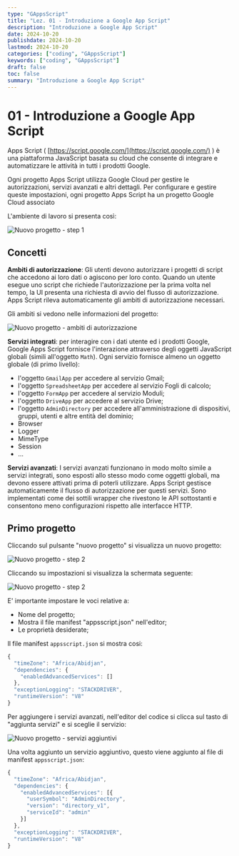 ```yaml
---
type: "GAppsScript"
title: "Lez. 01 - Introduzione a Google App Script"
description: "Introduzione a Google App Script"
date: 2024-10-20
publishdate: 2024-10-20
lastmod: 2024-10-20
categories: ["coding", "GAppsScript"]
keywords: ["coding", "GAppsScript"]
draft: false
toc: false
summary: "Introduzione a Google App Script"
---
```


# 01 - Introduzione a Google App Script

Apps Script ( [https://script.google.com/](https://script.google.com/) ) è una piattaforma JavaScript basata su cloud che consente di integrare e automatizzare le attività in tutti i prodotti Google.

Ogni progetto Apps Script utilizza Google Cloud per gestire le autorizzazioni, servizi avanzati e altri dettagli. Per configurare e gestire queste impostazioni, ogni progetto Apps Script ha un progetto Google Cloud associato

L'ambiente di lavoro si presenta così:

![Nuovo progetto - step 1](/static/coding/GAppsScript/GAppsScript-newProject-step1.png)

## Concetti

**Ambiti di autorizzazione**: Gli utenti devono autorizzare i progetti di script che accedono ai loro dati o agiscono per loro conto. Quando un utente esegue uno script che richiede l'autorizzazione per la prima volta nel tempo, la UI presenta una richiesta di avvio del flusso di autorizzazione. Apps Script rileva automaticamente gli ambiti di autorizzazione necessari.

Gli ambiti si vedono nelle informazioni del progetto:

![Nuovo progetto - ambiti di autorizzazione](/static/coding/GAppsScript/GAppsScript-newProject-auth.png)

**Servizi integrati**: per interagire con i dati utente ed i prodotti Google, Google Apps Script fornisce l'interazione attraverso degli oggetti JavaScript globali (simili all'oggetto ``Math``). Ogni servizio fornisce almeno un oggetto globale (di primo livello):

- l'oggetto ``GmailApp`` per accedere al servizio Gmail;
- l'oggetto ``SpreadsheetApp`` per accedere al servizio Fogli di calcolo;
- l'oggetto ``FormApp`` per accedere al servizio Moduli;
- l'oggetto ``DriveApp`` per accedere al servizio Drive;
- l'oggetto ``AdminDirectory`` per accedere all'amministrazione di dispositivi, gruppi, utenti e altre entità del dominio;
- Browser
- Logger
- MimeType
- Session
- ...

**Servizi avanzati**: I servizi avanzati funzionano in modo molto simile a servizi integrati, sono esposti allo stesso modo come oggetti globali, ma devono essere attivati prima di poterli utilizzare. Apps Script gestisce automaticamente il flusso di autorizzazione per questi servizi. Sono implementati come dei sottili wrapper che rivestono le API sottostanti e consentono meno configurazioni rispetto alle interfacce HTTP.

## Primo progetto

Cliccando sul pulsante "nuovo progetto" si visualizza un nuovo progetto:

![Nuovo progetto - step 2](/static/coding/GAppsScript/GAppsScript-newProject-step2.png)

Cliccando su impostazioni si visualizza la schermata seguente:

![Nuovo progetto - step 2](/static/coding/GAppsScript/GAppsScript-newProject-settings.png)

E' importante impostare le voci relative a:

- Nome del progetto;
- Mostra il file manifest "appsscript.json" nell'editor;
- Le proprietà desiderate;

Il file manifest ``appsscript.json`` si mostra cosi:

```javascript
{
  "timeZone": "Africa/Abidjan",
  "dependencies": {
    "enabledAdvancedServices": []
  },
  "exceptionLogging": "STACKDRIVER",
  "runtimeVersion": "V8"
}
```

Per aggiungere i servizi avanzati, nell'editor del codice si clicca sul tasto di "aggiunta servizi" e si sceglie il servizio:

![Nuovo progetto - servizi aggiuntivi](/static/coding/GAppsScript/GAppsScript-newProject-serviziAggiuntivi.png)

Una volta aggiunto un servizio aggiuntivo, questo viene aggiunto al file di manifest ``appsscript.json``:

```javascript
{
  "timeZone": "Africa/Abidjan",
  "dependencies": {
    "enabledAdvancedServices": [{
      "userSymbol": "AdminDirectory",
      "version": "directory_v1",
      "serviceId": "admin"
    }]
  },
  "exceptionLogging": "STACKDRIVER",
  "runtimeVersion": "V8"
}
```


